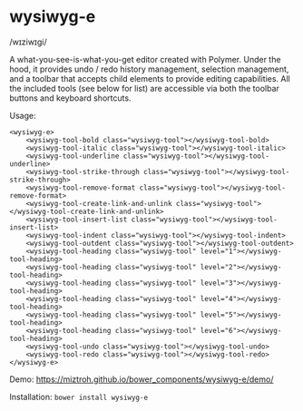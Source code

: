 # wysiwyg-e
/wɪziwɪɡi/

A what-you-see-is-what-you-get editor created with Polymer.  Under the hood, it provides undo / redo history management, selection management, and a toolbar that accepts child elements to provide editing capabilities.  All the included tools (see below for list) are accessible via both the toolbar buttons and keyboard shortcuts.

Usage:
```
<wysiwyg-e>
	<wysiwyg-tool-bold class="wysiwyg-tool"></wysiwyg-tool-bold>
	<wysiwyg-tool-italic class="wysiwyg-tool"></wysiwyg-tool-italic>
	<wysiwyg-tool-underline class="wysiwyg-tool"></wysiwyg-tool-underline>
	<wysiwyg-tool-strike-through class="wysiwyg-tool"></wysiwyg-tool-strike-through>
	<wysiwyg-tool-remove-format class="wysiwyg-tool"></wysiwyg-tool-remove-format>
	<wysiwyg-tool-create-link-and-unlink class="wysiwyg-tool"></wysiwyg-tool-create-link-and-unlink>
	<wysiwyg-tool-insert-list class="wysiwyg-tool"></wysiwyg-tool-insert-list>
	<wysiwyg-tool-indent class="wysiwyg-tool"></wysiwyg-tool-indent>
	<wysiwyg-tool-outdent class="wysiwyg-tool"></wysiwyg-tool-outdent>
	<wysiwyg-tool-heading class="wysiwyg-tool" level="1"></wysiwyg-tool-heading>
	<wysiwyg-tool-heading class="wysiwyg-tool" level="2"></wysiwyg-tool-heading>
	<wysiwyg-tool-heading class="wysiwyg-tool" level="3"></wysiwyg-tool-heading>
	<wysiwyg-tool-heading class="wysiwyg-tool" level="4"></wysiwyg-tool-heading>
	<wysiwyg-tool-heading class="wysiwyg-tool" level="5"></wysiwyg-tool-heading>
	<wysiwyg-tool-heading class="wysiwyg-tool" level="6"></wysiwyg-tool-heading>
	<wysiwyg-tool-undo class="wysiwyg-tool"></wysiwyg-tool-undo>
	<wysiwyg-tool-redo class="wysiwyg-tool"></wysiwyg-tool-redo>
</wysiwyg-e>
```

Demo:
https://miztroh.github.io/bower_components/wysiwyg-e/demo/

Installation:
``bower install wysiwyg-e``
